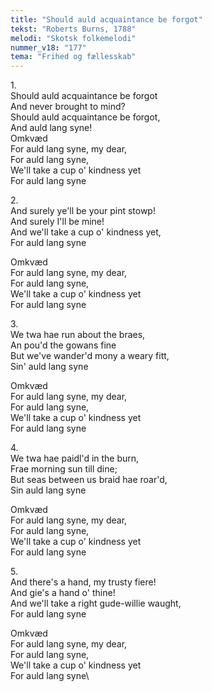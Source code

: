 ```yaml
---
title: "Should auld acquaintance be forgot"
tekst: "Roberts Burns, 1788"
melodi: "Skotsk folkemelodi"
nummer_v18: "177"
tema: "Frihed og fællesskab"
---
```

1\.\
Should auld acquaintance be forgot\
And never brought to mind?\
Should auld acquaintance be forgot,\
And auld lang syne!\
Omkvæd\
For auld lang syne, my dear,\
For auld lang syne,\
We'll take a cup o' kindness yet\
For auld lang syne

2\.\
And surely ye'll be your pint stowp!\
And surely I'll be mine!\
And we'll take a cup o' kindness yet,\
For auld lang syne

Omkvæd\
For auld lang syne, my dear,\
For auld lang syne,\
We'll take a cup o' kindness yet\
For auld lang syne

3\.\
We twa hae run about the braes,\
An pou'd the gowans fine\
But we've wander'd mony a weary fitt,\
Sin' auld lang syne

Omkvæd\
For auld lang syne, my dear,\
For auld lang syne,\
We'll take a cup o' kindness yet\
For auld lang syne

4\.\
We twa hae paidl'd in the burn,\
Frae morning sun till dine;\
But seas between us braid hae roar'd,\
Sin auld lang syne

Omkvæd\
For auld lang syne, my dear,\
For auld lang syne,\
We'll take a cup o' kindness yet\
For auld lang syne

5\.\
And there's a hand, my trusty fiere!\
And gie's a hand o' thine!\
And we'll take a right gude-willie waught,\
For auld lang syne

Omkvæd\
For auld lang syne, my dear,\
For auld lang syne,\
We'll take a cup o' kindness yet\
For auld lang syne\
